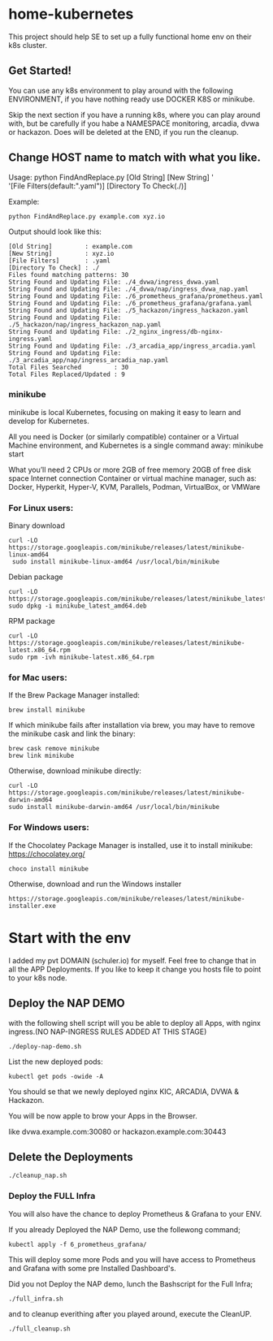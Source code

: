 # home-kubernetes


This project should help SE to set up a fully functional home env on their k8s cluster.

## Get Started!

You can use any k8s environment to play around with the following ENVIRONMENT, if you have nothing ready use DOCKER K8S or minikube.

Skip the next section if you have a running k8s, where you can play around with, but be carefully if you habe a NAMESPACE monitoring, arcadia, dvwa or hackazon. Does will be deleted at the END, if you run the cleanup.

## Change HOST name to match with what you like.

Usage: python FindAndReplace.py [Old String] [New String] ' \
    '[File Filters(default:".yaml")] [Directory To Check(./)]

Example:

```
python FindAndReplace.py example.com xyz.io
```    

Output should look like this:

```
[Old String]         : example.com
[New String]         : xyz.io
[File Filters]       : .yaml
[Directory To Check] : ./
Files found matching patterns: 30
String Found and Updating File: ./4_dvwa/ingress_dvwa.yaml
String Found and Updating File: ./4_dvwa/nap/ingress_dvwa_nap.yaml
String Found and Updating File: ./6_prometheus_grafana/prometheus.yaml
String Found and Updating File: ./6_prometheus_grafana/grafana.yaml
String Found and Updating File: ./5_hackazon/ingress_hackazon.yaml
String Found and Updating File: ./5_hackazon/nap/ingress_hackazon_nap.yaml
String Found and Updating File: ./2_nginx_ingress/db-nginx-ingress.yaml
String Found and Updating File: ./3_arcadia_app/ingress_arcadia.yaml
String Found and Updating File: ./3_arcadia_app/nap/ingress_arcadia_nap.yaml
Total Files Searched         : 30
Total Files Replaced/Updated : 9
```

### minikube

minikube is local Kubernetes, focusing on making it easy to learn and develop for Kubernetes.

All you need is Docker (or similarly compatible) container or a Virtual Machine environment, and Kubernetes is a single command away: minikube start

What you’ll need
2 CPUs or more
2GB of free memory
20GB of free disk space
Internet connection
Container or virtual machine manager, such as: Docker, Hyperkit, Hyper-V, KVM, Parallels, Podman, VirtualBox, or VMWare


### For Linux users:

Binary download
```
curl -LO https://storage.googleapis.com/minikube/releases/latest/minikube-linux-amd64
 sudo install minikube-linux-amd64 /usr/local/bin/minikube
```
Debian package
```
curl -LO https://storage.googleapis.com/minikube/releases/latest/minikube_latest_amd64.deb
sudo dpkg -i minikube_latest_amd64.deb
```
RPM package
```
curl -LO https://storage.googleapis.com/minikube/releases/latest/minikube-latest.x86_64.rpm
sudo rpm -ivh minikube-latest.x86_64.rpm
```

### for Mac users:

If the Brew Package Manager installed:
```
brew install minikube
```
If which minikube fails after installation via brew, you may have to remove the minikube cask and link the binary:

```
brew cask remove minikube
brew link minikube
```
Otherwise, download minikube directly:
```
curl -LO https://storage.googleapis.com/minikube/releases/latest/minikube-darwin-amd64
sudo install minikube-darwin-amd64 /usr/local/bin/minikube
```

### For Windows users:

If the Chocolatey Package Manager is installed, use it to install minikube:
https://chocolatey.org/

```
choco install minikube
```
Otherwise, download and run the Windows installer

```
https://storage.googleapis.com/minikube/releases/latest/minikube-installer.exe
```


# Start with the env

I added my pvt DOMAIN (schuler.io) for myself. Feel free to change that in all the APP Deployments. If you like to keep it change you hosts file to point to your k8s node.

## Deploy the NAP DEMO

with the following shell script will you be able to deploy all Apps, with nginx ingress.(NO NAP-INGRESS RULES ADDED AT THIS STAGE)

```
./deploy-nap-demo.sh
```

List the new deployed pods:

```
kubectl get pods -owide -A
```

You should se that we newly deployed nginx KIC, ARCADIA, DVWA & Hackazon.

You will be now apple to brow your Apps in the Browser.

like dvwa.example.com:30080 or hackazon.example.com:30443

## Delete the Deployments

```
./cleanup_nap.sh
```


### Deploy the FULL Infra

You will also have the chance to deploy Prometheus & Grafana to your ENV.

If you already Deployed the NAP Demo, use the follewong command;

```
kubectl apply -f 6_prometheus_grafana/
```

This will deploy some more Pods and you will have access to Prometheus and Grafana with some pre Installed Dashboard's.

Did you not Deploy the NAP demo, lunch the Bashscript for the Full Infra;

```
./full_infra.sh
```

and to cleanup everithing after you played around, execute the CleanUP.

```
./full_cleanup.sh
```
